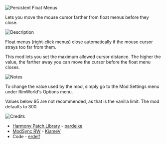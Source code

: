 ![Persistent Float Menus](https://i.imgur.com/djsEUiL.png)

Lets you move the mouse cursor farther from float menus before they close.

![Description](https://i.imgur.com/OG6xUzd.png)

Float menus (right-click menus) close automatically if the mouse cursor strays too far from them.

This mod lets you set the maximum allowed cursor distance. The higher the value, the farther away you can move the cursor before the float menu closes.

![Notes](https://i.imgur.com/GSbppLC.png)

To change the value used by the mod, simply go to the Mod Settings menu under RimWorld's Options menu.

Values below 95 are not recommended, as that is the vanilla limit. The mod defaults to 300.

![Credits](https://i.imgur.com/M5vIOEd.png)
- [Harmony Patch Library](https://github.com/pardeike/Harmony) - [pardeike](https://www.patreon.com/pardeike/overview)
- [ModSync RW](https://github.com/KiameV/rimworld-modsync-rw) - [KiameV](https://github.com/KiameV)
- Code - [erdelf](https://github.com/erdelf)
